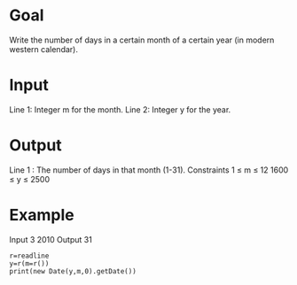 # Goal
Write the number of days in a certain month of a certain year (in modern western calendar).

# Input
Line 1: Integer m for the month.
Line 2: Integer y for the year.

# Output
Line 1 : The number of days in that month (1-31).
Constraints
1 ≤ m ≤ 12
1600 ≤ y ≤ 2500

# Example
Input
3
2010
Output
31

```Solution
r=readline
y=r(m=r())
print(new Date(y,m,0).getDate())
```
